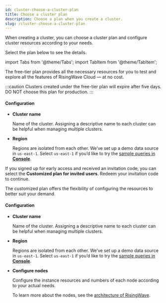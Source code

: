 ```yaml
---
id: cluster-choose-a-cluster-plan
title: Choose a cluster plan
description: Choose a plan when you create a cluster.
slug: /cluster-choose-a-cluster-plan
---
```


When creating a cluster, you can choose a cluster plan and configure cluster resources according to your needs.

Select the plan below to see the details.

import Tabs from '@theme/Tabs';
import TabItem from '@theme/TabItem';

<Tabs>

<TabItem value="free" label="Free tier">

The free-tier plan provides all the necessary resources for you to test and explore all the features of RisingWave Cloud — at no cost.

:::caution
Clusters created under the free-tier plan will expire after five days. DO NOT choose this plan for production.
:::

#### Configuration

- **Cluster name**

    Name of the cluster. Assigning a descriptive name to each cluster can be helpful when managing multiple clusters.

- **Region**

    Regions are isolated from each other. We’ve set up a demo data source in `us-east-1`. Select `us-east-1` if you’d like to try the [sample queries in **Console**](quickstart.md/?step=4#sample-queries-in-console).

</TabItem>

<TabItem value="customized" label="Customized plan">

If you signed up for early access and received an invitation code, you can select the **Customized plan for invited users**. Redeem your invitation code to continue.

The customized plan offers the flexibility of configuring the resources to better suit your demand.


#### Configuration

- **Cluster name**

    Name of the cluster. Assigning a descriptive name to each cluster can be helpful when managing multiple clusters.

- **Region**

    Regions are isolated from each other. We’ve set up a demo data source in `us-east-1`. Select `us-east-1` if you’d like to try the [sample queries in **Console**](quickstart.md/?step=4#sample-queries-in-console).

- **Configure nodes**

    Configure the instance resources and numbers of each node according to your actual needs.
    
    To learn more about the nodes, see the [architecture of RisingWave](https://www.risingwave.dev/docs/current/architecture/).

</TabItem>

</Tabs>